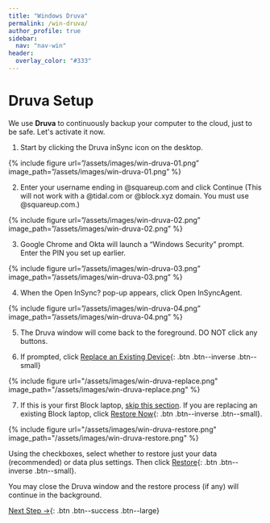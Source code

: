 ```yaml
---
title: "Windows Druva"
permalink: /win-druva/
author_profile: true
sidebar:
  nav: "nav-win"
header:
  overlay_color: "#333"
---
```

# Druva Setup

We use __Druva__ to continuously backup your computer to the cloud, just to be safe. Let's activate it now.

1.	Start by clicking the Druva inSync icon on the desktop.

{% include figure url=”/assets/images/win-druva-01.png” image_path=”/assets/images/win-druva-01.png” %}

2.	Enter your username ending in @squareup.com and click Continue (This will not work with a @tidal.com or @block.xyz domain. You must use @squareup.com.)

{% include figure url=”/assets/images/win-druva-02.png” image_path=”/assets/images/win-druva-02.png” %}

3.	Google Chrome and Okta will launch a “Windows Security” prompt. Enter the PIN you set up earlier.

{% include figure url=”/assets/images/win-druva-03.png” image_path=”/assets/images/win-druva-03.png” %}

4.	When the Open InSync? pop-up appears, click Open InSyncAgent.
  
{% include figure url=”/assets/images/win-druva-04.png” image_path=”/assets/images/win-druva-04.png” %}

5. The Druva window will come back to the foreground. DO NOT click any buttons.

6. If prompted, click [Replace an Existing Device](#replace){: .btn .btn--inverse .btn--small} 

{% include figure url="/assets/images/win-druva-replace.png" image_path="/assets/images/win-druva-replace.png" %}

7. If this is your first Block laptop, [skip this section](#done). If you are replacing an existing Block laptop, click [Restore Now](#restore){: .btn .btn--inverse .btn--small}.

<a name="restore"></a>
{% include figure url="/assets/images/win-druva-restore.png" image_path="/assets/images/win-druva-restore.png" %}

Using the checkboxes, select whether to restore just your data (recommended) or data plus settings. Then click [Restore](#done){: .btn .btn--inverse .btn--small}.

<a name="done"></a>
You may close the Druva window and the restore process (if any) will continue in the background. 

[Next Step &rarr;](/win-yubikey/){: .btn .btn--success .btn--large}
